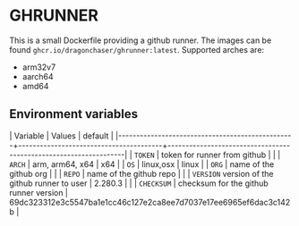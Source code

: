 # GHRUNNER

This is a small Dockerfile providing a github runner.
The images can be found `ghcr.io/dragonchaser/ghrunner:latest`. 
Supported arches are:
  - arm32v7
  - aarch64
  - amd64

## Environment variables

| Variable                                        | Values                                 | default                                                          |
|-------------------------------------------------+----------------------------------------+------------------------------------------------------------------|
| `TOKEN`                                         | token for runner from github           | <unset>                                                          |
| `ARCH`                                          | arm, arm64, x64                        | x64                                                              |
| `OS`                                            | linux,osx                              | linux                                                            |
| `ORG`                                           | name of the github org                 | <unset>                                                          |
| `REPO`                                          | name of the github repo                | <unset>                                                          |
| `VERSION`  version of the github runner to user | 2.280.3                                |                                                                  |
| `CHECKSUM`                                      | checksum for the github runner version | 69dc323312e3c5547ba1e1cc46c127e2ca8ee7d7037e17ee6965ef6dac3c142b |
